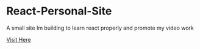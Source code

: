 # React-Personal-Site
A small site Im building to learn react properly and promote my video work

[Visit Here](https://trippmedia.tech/)
